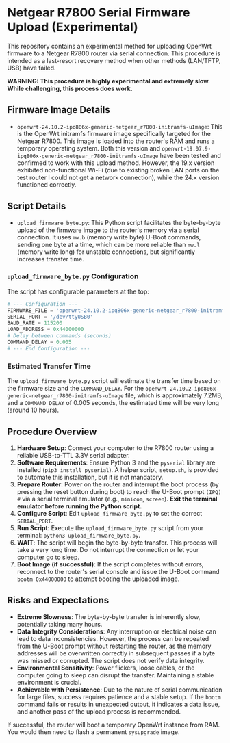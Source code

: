 # Netgear R7800 Serial Firmware Upload (Experimental)

This repository contains an experimental method for uploading OpenWrt firmware to a Netgear R7800 router via serial connection. This procedure is intended as a last-resort recovery method when other methods (LAN/TFTP, USB) have failed.

**WARNING: This procedure is highly experimental and extremely slow. While challenging, this process does work.**

## Firmware Image Details

*   `openwrt-24.10.2-ipq806x-generic-netgear_r7800-initramfs-uImage`: This is the OpenWrt initramfs firmware image specifically targeted for the Netgear R7800. This image is loaded into the router's RAM and runs a temporary operating system. Both this version and `openwrt-19.07.9-ipq806x-generic-netgear_r7800-initramfs-uImage` have been tested and confirmed to work with this upload method. However, the 19.x version exhibited non-functional Wi-Fi (due to existing broken LAN ports on the test router I could not get a network connection), while the 24.x version functioned correctly.

## Script Details

*   `upload_firmware_byte.py`: This Python script facilitates the byte-by-byte upload of the firmware image to the router's memory via a serial connection. It uses `mw.b` (memory write byte) U-Boot commands, sending one byte at a time, which can be more reliable than `mw.l` (memory write long) for unstable connections, but significantly increases transfer time.

### `upload_firmware_byte.py` Configuration

The script has configurable parameters at the top:

```python
# --- Configuration ---
FIRMWARE_FILE = 'openwrt-24.10.2-ipq806x-generic-netgear_r7800-initramfs-uImage'
SERIAL_PORT = '/dev/ttyUSB0' 
BAUD_RATE = 115200
LOAD_ADDRESS = 0x44000000
# Delay between commands (seconds)
COMMAND_DELAY = 0.005 
# --- End Configuration ---
```

### Estimated Transfer Time

The `upload_firmware_byte.py` script will estimate the transfer time based on the firmware size and the `COMMAND_DELAY`. For the `openwrt-24.10.2-ipq806x-generic-netgear_r7800-initramfs-uImage` file, which is approximately 7.2MB, and a `COMMAND_DELAY` of 0.005 seconds, the estimated time will be very long (around 10 hours).

## Procedure Overview

1.  **Hardware Setup**: Connect your computer to the R7800 router using a reliable USB-to-TTL 3.3V serial adapter.
2.  **Software Requirements**: Ensure Python 3 and the `pyserial` library are installed (`pip3 install pyserial`). A helper script, `setup.sh`, is provided to automate this installation, but it is not mandatory.
3.  **Prepare Router**: Power on the router and interrupt the boot process (by pressing the reset button during boot) to reach the U-Boot prompt `(IPQ) #` via a serial terminal emulator (e.g., `minicom`, `screen`). **Exit the terminal emulator before running the Python script.**
4.  **Configure Script**: Edit `upload_firmware_byte.py` to set the correct `SERIAL_PORT`.
5.  **Run Script**: Execute the `upload_firmware_byte.py` script from your terminal: `python3 upload_firmware_byte.py`.
6.  **WAIT**: The script will begin the byte-by-byte transfer. This process will take a very long time. Do not interrupt the connection or let your computer go to sleep.
7.  **Boot Image (if successful)**: If the script completes without errors, reconnect to the router's serial console and issue the U-Boot command `bootm 0x44000000` to attempt booting the uploaded image.

## Risks and Expectations

*   **Extreme Slowness**: The byte-by-byte transfer is inherently slow, potentially taking many hours.
*   **Data Integrity Considerations**: Any interruption or electrical noise can lead to data inconsistencies. However, the process can be repeated from the U-Boot prompt without restarting the router, as the memory addresses will be overwritten correctly in subsequent passes if a byte was missed or corrupted. The script does not verify data integrity.
*   **Environmental Sensitivity**: Power flickers, loose cables, or the computer going to sleep can disrupt the transfer. Maintaining a stable environment is crucial.
*   **Achievable with Persistence**: Due to the nature of serial communication for large files, success requires patience and a stable setup. If the `bootm` command fails or results in unexpected output, it indicates a data issue, and another pass of the upload process is recommended.

If successful, the router will boot a temporary OpenWrt instance from RAM. You would then need to flash a permanent `sysupgrade` image.